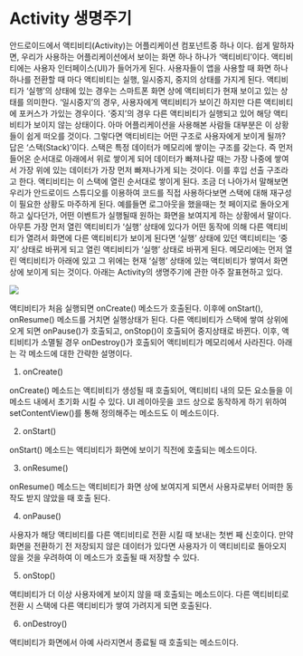 # Activity 생명주기


안드로이드에서 액티비티(Activity)는 어플리케이션 컴포넌트중 하나 이다. 쉽게 말하자면, 우리가 사용하는 어플리케이션에서 보이는 화면 하나 하나가 ‘액티비티’이다. 액티비티에는 사용자 인터페이스(UI)가 들어가게 된다.
사용자들이 앱을 사용할 때 화면 하나하나를 전환할 때 마다 액티비티는 실행, 일시중지, 중지의 상태를 가지게 된다.
액티비티가 ‘실행’의 상태에 있는 경우는 스마트폰 화면 상에 액티비티가 현재 보이고 있는 상태를 의미한다. ‘일시중지’의 경우, 사용자에게 액티비티가 보이긴 하지만 다른 액티비티에 포커스가 가있는 경우이다. ‘중지’의 경우 다른 액티비티가 실행되고 있어 해당 액티비티가 보이지 않는 상태이다. 아마 어플리케이션을 사용해본 사람들 대부분은 이 상황들이 쉽게 떠오를 것이다.
그렇다면 액티비티는 어떤 구조로 사용자에게 보이게 될까?
답은 ‘스택(Stack)’이다. 스택은 특정 데이터가 메모리에 쌓이는 구조를 갖는다. 즉 먼저 들어온 순서대로 아래에서 위로 쌓이게 되어 데이터가 빠져나갈 때는 가장 나중에 쌓여서 가장 위에 있는 데이터가 가장 먼저 빠져나가게 되는 것이다. 이를 후입 선출 구조라고 한다. 액티비티는 이 스택에 열린 순서대로 쌓이게 된다. 조금 더 나아가서 말해보면 우리가 안드로이드 스튜디오를 이용하여 코드를 직접 사용하다보면 스택에 대해 재구성이 필요한 상황도 마주하게 된다. 예를들면 로그아웃을 했을때는 첫 페이지로 돌아오게 하고 싶다던가, 어떤 이벤트가 실행될때 원하는 화면을 보여지게 하는 상황에서 말이다.
아무튼 가장 먼저 열린 액티비티가 ‘실행’ 상태에 있다가 어떤 동작에 의해 다른 액티비티가 열려서 화면에 다른 액티비티가 보이게 된다면 ‘실행’ 상태에 있던 액티비티는 ‘중지’ 상태로 바뀌게 되고 열린 액티비티가 ‘실행’ 상태로 바뀌게 된다. 메모리에는 먼저 열린 액티비티가 아래에 있고 그 위에는 현재 ‘실행’ 상태에 있는 액티비티가 쌓여서 화면 상에 보이게 되는 것이다.
아래는 Activity의 생명주기에 관한 아주 잘표현하고 있다.

![](https://t1.daumcdn.net/cfile/tistory/1521CA564E0AF7A82B)


액티비티가 처음 실행되면 onCreate() 메소드가 호출된다. 이후에 onStart(), onResume() 메소드를 거치면 실행상태가 된다. 다른 액티비티가 스택에 쌓여 상위에 오게 되면 onPause()가 호출되고, onStop()이 호출되어 중지상태로 바뀐다. 이후, 액티비티가 소멸될 경우 onDestroy()가 호출되어 액티비티가 메모리에서 사라진다. 아래는 각 메소드에 대한 간략한 설명이다.
 
 1. onCreate()

onCreate() 메소드는 액티비티가 생성될 때 호출되어, 액티비티 내의 모든 요소들을 이 메소드 내에서 초기화 시킬 수 있다. UI 레이아웃을 코드 상으로 동작하게 하기 위하여 setContentView()를 통해 정의해주는 메소드도 이 메소드이다.

 2. onStart()
 
onStart() 메소드는 액티비티가 화면에 보이기 직전에 호출되는 메소드이다.
 
 3. onResume()

 onResume() 메소드는 액티비티가 화면 상에 보여지게 되면서 사용자로부터 어떠한 동작도 받지 않았을 때 호출 된다.
 
 4. onPause()
 
 사용자가 해당 액티비티를 다른 액티비티로 전환 시킬 때 보내는 첫번 째 신호이다. 만약 화면을 전환하기 전 저장되지 않은 데이터가 있다면 사용자가 이 액티비티로 돌아오지 않을 것을 우려하여 이 메소드가 호출될 때 저장할 수 있다.
 
 5. onStop()
 
 액티비티가 더 이상 사용자에게 보이지 않을 때 호출되는 메소드이다. 다른 액티비티로 전환 시 스택에 다른 액티비티가 쌓여 가려지게 되면 호출된다.
 
 6. onDestroy()
 
 액티비티가 화면에서 아예 사라지면서 종료될 때 호출되는 메소드이다.
